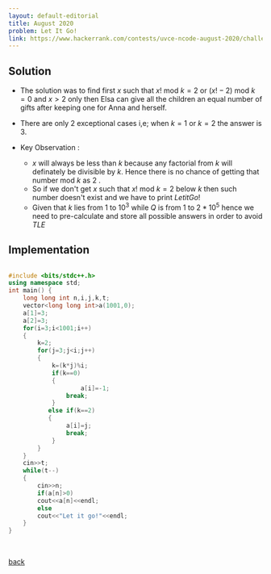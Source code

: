 ```yaml
---
layout: default-editorial
title: August 2020
problem: Let It Go!
link: https://www.hackerrank.com/contests/uvce-ncode-august-2020/challenges/let-it-go-let-it-go-
---
```


## Solution 

* The solution was to find first $x$ such that $x!$ mod $k = 2$ or $(x!-2)$ mod $k = 0$ and $x > 2$ only then Elsa can give all the children an equal number of gifts after keeping one for Anna and herself.

* There are only $2$ exceptional cases i,e; when $k = 1$ or $k = 2$ the answer is $3$.


* Key Observation :
    *  $x$ will always be less than $k$ because any factorial from $k$ will definately be divisible by $k$. Hence there is no chance of getting that number mod $k$ as $2$ .
    * So if we don't get  $x$ such that $x!$ mod $k = 2$ below $k$ then such number doesn't exist and we have to print $Let it Go!$
    * Given that $k$ lies from $1$ to $10^3$ while $Q$ is from $1$ to $2* 10^5$ hence we need to pre-calculate and store all possible answers in order to avoid _TLE_



## Implementation

```cpp

#include <bits/stdc++.h>
using namespace std;
int main() {
    long long int n,i,j,k,t;
    vector<long long int>a(1001,0);
    a[1]=3;
    a[2]=3;
    for(i=3;i<1001;i++)
    {
        k=2;
        for(j=3;j<i;j++)
        {
            k=(k*j)%i;
            if(k==0)
            {
                    a[i]=-1;
                break;
            }
           else if(k==2)
           {
                a[i]=j;
                break;               
            }    
        }
    }
    cin>>t;
    while(t--)
    {
        cin>>n;
        if(a[n]>0)
        cout<<a[n]<<endl;
        else
        cout<<"Let it go!"<<endl;
    }
}

```

<br>

[back](./index.html)

